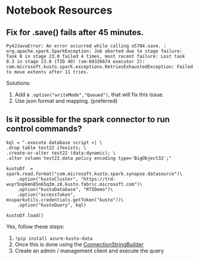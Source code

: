 # Notebook Resources

## Fix for .save() fails after 45 minutes. 
```
Py4JJavaError: An error occurred while calling o5704.save. : org.apache.spark.SparkException: Job aborted due to stage failure: Task 0 in stage 23.0 failed 4 times, most recent failure: Lost task 0.3 in stage 23.0 (TID 40) (vm-69326674 executor 2): com.microsoft.kusto.spark.exceptions.RetriesExhaustedException: Failed to move extents after 11 tries.
```
Solutions:
1. Add a `.option("writeMode","Queued")`, that will fix this issue.
2. Use json format and mapping. (preferred)


## Is it possible for the spark connector to run control commands? 
```
kql = ".execute database script <| \
.drop table test22 ifexists; \
.create-or-alter test22 (data:dynamic); \
.alter column test22.data policy encoding type='BigObject32';"
 
kustoDf  = spark.read.format("com.microsoft.kusto.spark.synapse.datasource")\
    .option("kustoCluster", "https://trd-wuyr5npkmn85n65q3m.z8.kusto.fabric.microsoft.com")\
    .option("kustoDatabase", "RTIDemo")\
    .option("accessToken", mssparkutils.credentials.getToken("kusto"))\
    .option("kustoQuery", kql)
 
kustoDf.load()
```

Yes, follow these steps:
1. `!pip install azure-kusto-data`
2. Once this is done using the [ConnectionStringBuilder](https://github.com/Azure/azure-kusto-python/blob/fed5aebd10c3cfbc3a14467656fb57a43cb4180e/azure-kusto-data/tests/sample.py#L26)
3. Create an admin / management client and execute the query
